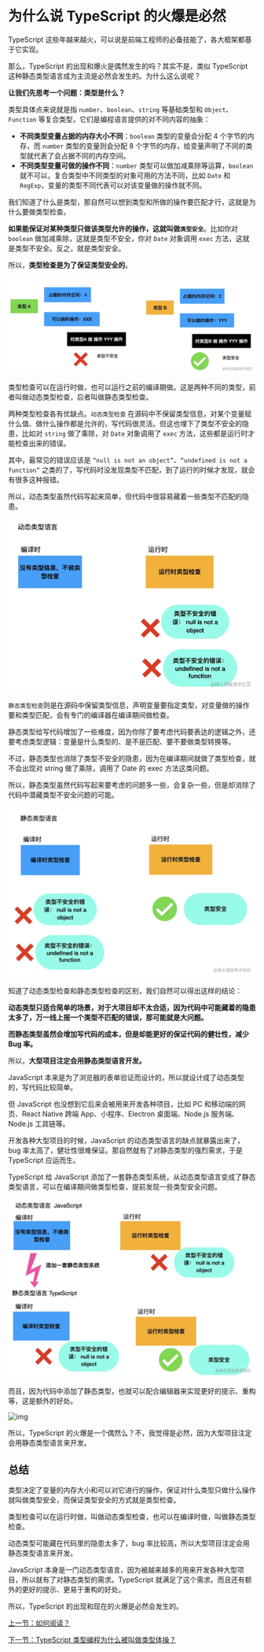 # 为什么说 TypeScript 的火爆是必然



TypeScript 这些年越来越火，可以说是前端工程师的必备技能了，各大框架都基于它实现。



那么，TypeScript 的出现和爆火是偶然发生的吗？其实不是，类似 TypeScript 这种静态类型语言成为主流是必然会发生的。为什么这么说呢？



**让我们先思考一个问题：类型是什么？**



类型具体点来说就是指 `number`、`boolean`、`string` 等基础类型和 `Object`、`Function` 等复合类型，它们是编程语言提供的对不同内容的抽象：

- **不同类型变量占据的内存大小不同**：`boolean` 类型的变量会分配 4 个字节的内存，而 `number` 类型的变量则会分配 8 个字节的内存，给变量声明了不同的类型就代表了会占据不同的内存空间。
- **不同类型变量可做的操作不同**：`number` 类型可以做加减乘除等运算，`boolean` 就不可以，复合类型中不同类型的对象可用的方法不同，比如 `Date` 和 `RegExp`，变量的类型不同代表可以对该变量做的操作就不同。



我们知道了什么是类型，那自然可以想到类型和所做的操作要匹配才行，这就是为什么要做类型检查。



**如果能保证对某种类型只做该类型允许的操作，这就叫做`类型安全`**。比如你对 `boolean` 做加减乘除，这就是类型不安全，你对 `Date` 对象调用 `exec` 方法，这就是类型不安全。反之，就是类型安全。

所以，**类型检查是为了保证类型安全的**。



![img](0381315149ec43408473efe6683bd4a9_tplv-k3u1fbpfcp-zoom-in-crop-mark_1304_0_0_0.awebp)



类型检查可以在运行时做，也可以运行之前的编译期做。这是两种不同的类型，前者叫做动态类型检查，后者叫做静态类型检查。



两种类型检查各有优缺点。`动态类型检查` 在源码中不保留类型信息，对某个变量赋什么值、做什么操作都是允许的，写代码很灵活。但这也埋下了类型不安全的隐患，比如对 `string` 做了乘除，对 `Date` 对象调用了 `exec` 方法，这些都是运行时才能检查出来的错误。



其中，最常见的错误应该是 `“null is not an object”`、`“undefined is not a function”` 之类的了，写代码时没发现类型不匹配，到了运行的时候才发现，就会有很多这种报错。



所以，动态类型虽然代码写起来简单，但代码中很容易藏着一些类型不匹配的隐患。



![img](1a77b4d5b8a04f8a808b14dc34057123_tplv-k3u1fbpfcp-zoom-in-crop-mark_1304_0_0_0.awebp)



`静态类型检查`则是在源码中保留类型信息，声明变量要指定类型，对变量做的操作要和类型匹配，会有专门的编译器在编译期间做检查。



静态类型给写代码增加了一些难度，因为你除了要考虑代码要表达的逻辑之外，还要考虑类型逻辑：变量是什么类型的、是不是匹配、要不要做类型转换等。



不过，静态类型也消除了类型不安全的隐患，因为在编译期间就做了类型检查，就不会出现对 string 做了乘除，调用了 Date 的 exec 方法这类问题。



所以，静态类型虽然代码写起来要考虑的问题多一些，会复杂一些，但是却消除了代码中潜藏类型不安全问题的可能。



<img src="01906c6c616f4c6c8cd2a3fb05ee00df_tplv-k3u1fbpfcp-zoom-in-crop-mark_1304_0_0_0.awebp" alt="img" style="zoom:50%;" />



知道了动态类型检查和静态类型检查的区别，我们自然可以得出这样的结论：



**动态类型只适合简单的场景，对于大项目却不太合适，因为代码中可能藏着的隐患太多了，万一线上报一个类型不匹配的错误，那可能就是大问题。**

**而静态类型虽然会增加写代码的成本，但是却能更好的保证代码的健壮性，减少 Bug 率。**



所以，**大型项目注定会用静态类型语言开发。**



JavaScript 本来是为了浏览器的表单验证而设计的，所以就设计成了动态类型的，写代码比较简单。

但 JavaScript 也没想到它后来会被用来开发各种项目，比如 PC 和移动端的网页、React Native 跨端 App、小程序、Electron 桌面端、Node.js 服务端、Node.js 工具链等。

开发各种大型项目的时候，JavaScript 的动态类型语言的缺点就暴露出来了，bug 率太高了，健壮性很难保证。那自然就有了对静态类型的强烈需求，于是 TypeScript 应运而生。

TypeScript 给 JavaScript 添加了一套静态类型系统，从动态类型语言变成了静态类型语言，可以在编译期间做类型检查，提前发现一些类型安全问题。



<img src="055d32fce2ee40bda9b0c617b9d4a645_tplv-k3u1fbpfcp-zoom-in-crop-mark_1304_0_0_0.awebp" alt="img" style="zoom:50%;" />



而且，因为代码中添加了静态类型，也就可以配合编辑器来实现更好的提示、重构等，这是额外的好处。

![img](file:///D:/A-%E4%B8%AA%E4%BA%BA%E8%B5%84%E6%96%99/Desktop/ts/02/TypeScript%20%E7%B1%BB%E5%9E%8B%E4%BD%93%E6%93%8D%E9%80%9A%E5%85%B3%E7%A7%98%E7%B1%8D%20-%20zxg_%E7%A5%9E%E8%AF%B4%E8%A6%81%E6%9C%89%E5%85%89%20-%20%E6%8E%98%E9%87%91%E8%AF%BE%E7%A8%8B_files/6b306ef3bd374bc285a5189edf9c502b_tplv-k3u1fbpfcp-zoom-in-crop-mark_1304_0_0_0.awebp)

所以，TypeScript 的火爆是一个偶然么？不，我觉得是必然，因为大型项目注定会用静态类型语言来开发。

## 总结

类型决定了变量的内存大小和可以对它进行的操作，保证对什么类型只做什么操作就叫做类型安全，而保证类型安全的方式就是类型检查。

类型检查可以在运行时做，叫做动态类型检查，也可以在编译时做，叫做静态类型检查。

动态类型可能藏在代码里的隐患太多了，bug 率比较高，所以大型项目注定会用静态类型语言来开发。

JavaScript 本身是一门动态类型语言，因为被越来越多的用来开发各种大型项目，所以就有了对静态类型的需求。TypeScript 就满足了这个需求。而且还有额外的更好的提示、更易于重构的好处。

所以，TypeScript 的出现和现在的火爆是必然会发生的。



[上一节：如何阅读？](./01.md)

[下一节：TypeScript 类型编程为什么被叫做类型体操？](./03.md)


